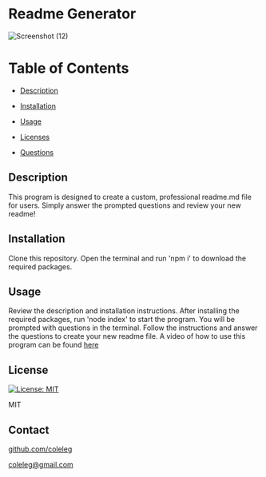   # Readme Generator
  ![Screenshot (12)](https://user-images.githubusercontent.com/15861137/155098352-4410f770-b17c-469f-8a82-5529e85b8ee4.png)

  # Table of Contents
  * [Description](#description)
  
  * [Installation](#installation)
  
  * [Usage](#usage)
  
  * [Licenses](#licenses)
  
  * [Questions](#questions)


  ## Description
  This program is designed to create a custom, professional readme.md file for users.  Simply answer the prompted questions and review your new readme!

  ## Installation
  Clone this repository.  Open the terminal and run 'npm i' to download the required packages.

  ## Usage
  Review the description and installation instructions.  After installing the required packages, run 'node index' to start the program.  You will be prompted with questions in the terminal.  Follow the instructions and answer the questions to create your new readme file.  A video of how to use this program can be found [here](https://drive.google.com/file/d/1TJXdl6WsW-XTMhh9m3HX1tbms_-9MK9Z/view)

  ## License
  [![License: MIT](https://img.shields.io/badge/License-MIT-yellow.svg)](https://opensource.org/licenses/MIT)
  
  MIT

  ## Contact
  [github.com/coleleg](https://github.com/coleleg)
  
  coleleg@gmail.com
